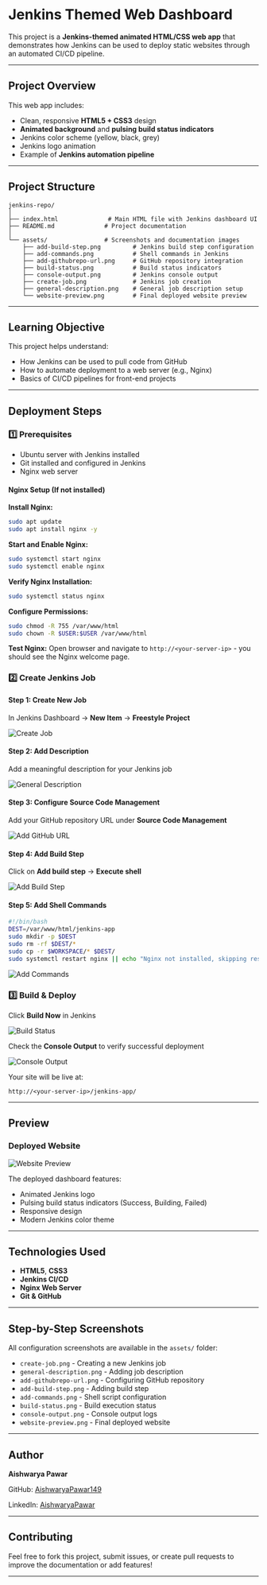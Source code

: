 #  Jenkins Themed Web Dashboard

This project is a **Jenkins-themed animated HTML/CSS web app** that demonstrates how Jenkins can be used to deploy static websites through an automated CI/CD pipeline.

---

##  Project Overview

This web app includes:
- Clean, responsive **HTML5 + CSS3** design
- **Animated background** and **pulsing build status indicators**
- Jenkins color scheme (yellow, black, grey)
- Jenkins logo animation
- Example of **Jenkins automation pipeline**

---

##  Project Structure

```
jenkins-repo/
│
├── index.html              # Main HTML file with Jenkins dashboard UI
├── README.md              # Project documentation
│
└── assets/                # Screenshots and documentation images
    ├── add-build-step.png         # Jenkins build step configuration
    ├── add-commands.png           # Shell commands in Jenkins
    ├── add-githubrepo-url.png     # GitHub repository integration
    ├── build-status.png           # Build status indicators
    ├── console-output.png         # Jenkins console output
    ├── create-job.png             # Jenkins job creation
    ├── general-description.png    # General job description setup
    └── website-preview.png        # Final deployed website preview
```

---

##  Learning Objective

This project helps understand:
- How Jenkins can be used to pull code from GitHub
- How to automate deployment to a web server (e.g., Nginx)
- Basics of CI/CD pipelines for front-end projects

---

##  Deployment Steps

### 1️⃣ Prerequisites
- Ubuntu server with Jenkins installed
- Git installed and configured in Jenkins
- Nginx web server

#### Nginx Setup (If not installed)

**Install Nginx:**
```bash
sudo apt update
sudo apt install nginx -y
```

**Start and Enable Nginx:**
```bash
sudo systemctl start nginx
sudo systemctl enable nginx
```

**Verify Nginx Installation:**
```bash
sudo systemctl status nginx
```

**Configure Permissions:**
```bash
sudo chmod -R 755 /var/www/html
sudo chown -R $USER:$USER /var/www/html
```

**Test Nginx:**
Open browser and navigate to `http://<your-server-ip>` - you should see the Nginx welcome page.

### 2️⃣ Create Jenkins Job

#### Step 1: Create New Job
In Jenkins Dashboard → **New Item** → **Freestyle Project**

![Create Job](assets/create-job.png)

#### Step 2: Add Description
Add a meaningful description for your Jenkins job

![General Description](assets/general-description.png)

#### Step 3: Configure Source Code Management
Add your GitHub repository URL under **Source Code Management**

![Add GitHub URL](assets/add-githubrepo-url.png)

#### Step 4: Add Build Step
Click on **Add build step** → **Execute shell**

![Add Build Step](assets/add-build-step.png)

#### Step 5: Add Shell Commands
```bash
#!/bin/bash
DEST=/var/www/html/jenkins-app
sudo mkdir -p $DEST
sudo rm -rf $DEST/*
sudo cp -r $WORKSPACE/* $DEST/
sudo systemctl restart nginx || echo "Nginx not installed, skipping restart"
```

![Add Commands](assets/add-commands.png)

### 3️⃣ Build & Deploy

Click **Build Now** in Jenkins

![Build Status](assets/build-status.png)

Check the **Console Output** to verify successful deployment

![Console Output](assets/console-output.png)

Your site will be live at:
```
http://<your-server-ip>/jenkins-app/
```

---

##  Preview

### Deployed Website
![Website Preview](assets/website-preview.png)

The deployed dashboard features:
- Animated Jenkins logo
- Pulsing build status indicators (Success, Building, Failed)
- Responsive design
- Modern Jenkins color theme

---

##  Technologies Used
- **HTML5**, **CSS3**
- **Jenkins CI/CD**
- **Nginx Web Server**
- **Git & GitHub**

---

##  Step-by-Step Screenshots

All configuration screenshots are available in the `assets/` folder:
- `create-job.png` - Creating a new Jenkins job
- `general-description.png` - Adding job description
- `add-githubrepo-url.png` - Configuring GitHub repository
- `add-build-step.png` - Adding build step
- `add-commands.png` - Shell script configuration
- `build-status.png` - Build execution status
- `console-output.png` - Console output logs
- `website-preview.png` - Final deployed website

---

##  Author
**Aishwarya Pawar**  


GitHub: [AishwaryaPawar149](https://github.com/AishwaryaPawar149)

LinkedIn: [AishwaryaPawar](https://www.linkedin.com/in/aishwarya-pawar149/)

---

##  Contributing
Feel free to fork this project, submit issues, or create pull requests to improve the documentation or add features!

---
